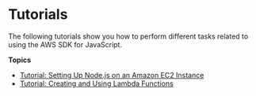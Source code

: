 # Tutorials<a name="tutorials"></a>

The following tutorials show you how to perform different tasks related to using the AWS SDK for JavaScript\.

**Topics**
+ [Tutorial: Setting Up Node\.js on an Amazon EC2 Instance](setting-up-node-on-ec2-instance.md)
+ [Tutorial: Creating and Using Lambda Functions](using-lambda-functions.md)